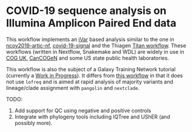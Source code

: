 # COVID-19 sequence analysis on Illumina Amplicon Paired End data

This workflow implements an [iVar](https://github.com/andersen-lab/ivar) based analysis similar to
the one in [ncov2019-artic-nf](https://github.com/connor-lab/ncov2019-artic-nf), [covid-19-signal](https://github.com/jaleezyy/covid-19-signal/) and the Thiagen [Titan workflow](https://github.com/theiagen/public_health_viral_genomics). These workflows (written in  Nextflow, Snakemake and WDL) are widely in use in [COG UK](https://www.cogconsortium.uk/), [CanCOGeN](https://www.genomecanada.ca/en/cancogen) and some US state public health laboratories.

This workflow is also the subject of a Galaxy Training Network tutorial (currently a [Work in Progress](https://github.com/galaxyproject/training-material/pull/2633)).
It differs from [this workflow](https://github.com/galaxyproject/iwc/tree/main/workflows/sars-cov-2-variant-calling/sars-cov-2-pe-illumina-artic-variant-calling) in
that it does not use `lofreq` and is aimed at rapid analysis of majority variants and lineage/clade assignment with `pangolin` and `nextclade`.

TODO:

1. Add support for QC using negative and positive controls
2. Integrate with phylogeny tools including IQTree and UShER (and possibly more).
